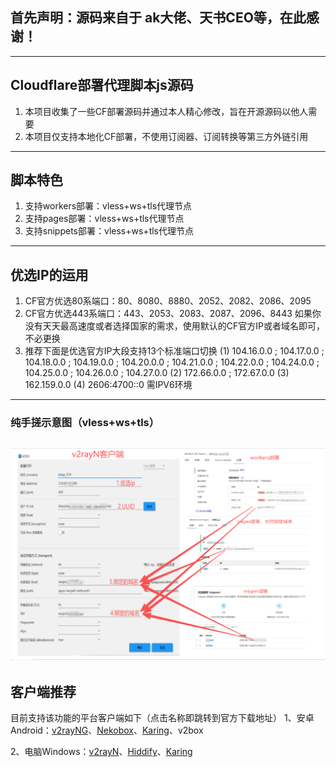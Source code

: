 ## 首先声明：源码来自于 ak大佬、天书CEO等，在此感谢！
 -------------------------------------------------------------
## Cloudflare部署代理脚本js源码

1. 本项目收集了一些CF部署源码并通过本人精心修改，旨在开源源码以他人需要
2. 本项目仅支持本地化CF部署，不使用订阅器、订阅转换等第三方外链引用
 -------------------------------------------------------------
## 脚本特色
1. 支持workers部署：vless+ws+tls代理节点
2. 支持pages部署：vless+ws+tls代理节点
3. 支持snippets部署：vless+ws+tls代理节点
 -------------------------------------------------------------
## 优选IP的运用
1. CF官方优选80系端口：80、8080、8880、2052、2082、2086、2095
2. CF官方优选443系端口：443、2053、2083、2087、2096、8443
   如果你没有天天最高速度或者选择国家的需求，使用默认的CF官方IP或者域名即可，不必更换
3. 推荐下面是优选官方IP大段支持13个标准端口切换
 (1)  104.16.0.0 ; 104.17.0.0 ; 104.18.0.0 ; 104.19.0.0 ; 104.20.0.0 ; 104.21.0.0 ; 104.22.0.0 ; 104.24.0.0 ; 104.25.0.0 ; 104.26.0.0 ; 104.27.0.0 
 (2)  172.66.0.0 ; 172.67.0.0
 (3)  162.159.0.0
 (4)  2606:4700::0 需IPV6环境
 -------------------------------------------------------------
### 纯手搓示意图（vless+ws+tls）<br>
   ![这是图片](/image/手搓.png "vless")<br>
 ------------------------------------------------------------- 
## 客户端推荐
目前支持该功能的平台客户端如下（点击名称即跳转到官方下载地址）
1、安卓Android：[v2rayNG](https://github.com/2dust/v2rayNG/tags)、[Nekobox](https://github.com/starifly/NekoBoxForAndroid/releases)、[Karing](https://github.com/KaringX/karing/tags)、v2box

2、电脑Windows：[v2rayN](https://github.com/2dust/v2rayN/tags)、[Hiddify](https://github.com/hiddify/hiddify-next/tags)、[Karing](https://github.com/KaringX/karing/tags)
